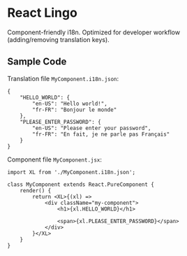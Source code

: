 # React Lingo

Component-friendly i18n. Optimized for developer workflow (adding/removing translation keys).

## Sample Code

Translation file `MyComponent.i18n.json`:

```
{
    "HELLO_WORLD": {
        "en-US": "Hello world!",
        "fr-FR": "Bonjour le monde"
    },
    "PLEASE_ENTER_PASSWORD": {
        "en-US": "Please enter your password",
        "fr-FR": "En fait, je ne parle pas Français"
    }
}
```

Component file `MyComponent.jsx`:

```
import XL from './MyComponent.i18n.json';

class MyComponent extends React.PureComponent {
    render() {
        return <XL>{(xl) =>
            <div className="my-component">
                <h1>{xl.HELLO_WORLD}</h1>

                <span>{xl.PLEASE_ENTER_PASSWORD}</span>
            </div>
        }</XL>
    }
}
```
